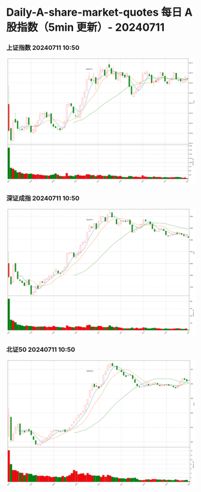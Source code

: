 
# Daily-A-share-market-quotes 每日 A 股指数（5min 更新）- 20240711

### 上证指数 20240711 10:50
![](./fig/2024/7/20240711-sh000001.png)

### 深证成指 20240711 10:50
![](./fig/2024/7/20240711-sz399001.png)

### 北证50 20240711 10:50
![](./fig/2024/7/20240711-bj899050.png)
